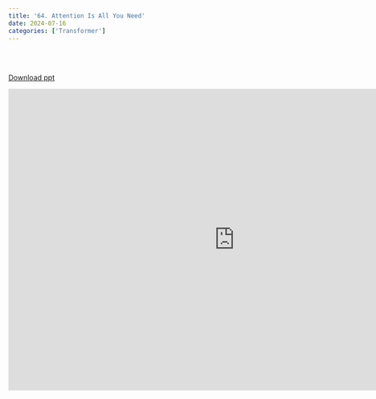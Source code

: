 ```yaml
---
title: '64. Attention Is All You Need'
date: 2024-07-16
categories: ['Transformer']
---
```


<br><br>

[Download ppt](/ppt/64.pptx)

<center>
<iframe src="https://docs.google.com/presentation/d/e/2PACX-1vSElavqqmM4SEBgueSRFS1dr_CTsgJMcn2BMDh-HVhmdVIbpucVBXF35zzMfdBIBg/embed?start=false&loop=false&delayms=3000" frameborder="0" width="900" height="600" allowfullscreen="true" mozallowfullscreen="true" webkitallowfullscreen="true min-width="350px"></iframe>
</center>

<br>

<script src="https://utteranc.es/client.js"
        repo="RTOS-KGU/RTOS-utterances-comment"
        issue-term="pathname"
        label="Comment"
        theme="github-light"
        crossorigin="anonymous"
        async>
</script>